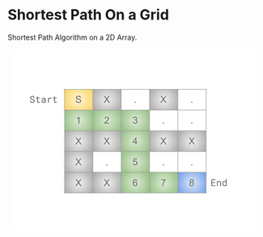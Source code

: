 # Shortest Path On a Grid

Shortest Path Algorithm on a 2D Array.

<p align="center">
  <img width="480" height="360" src="images\Grid_Path.png">
</p>
